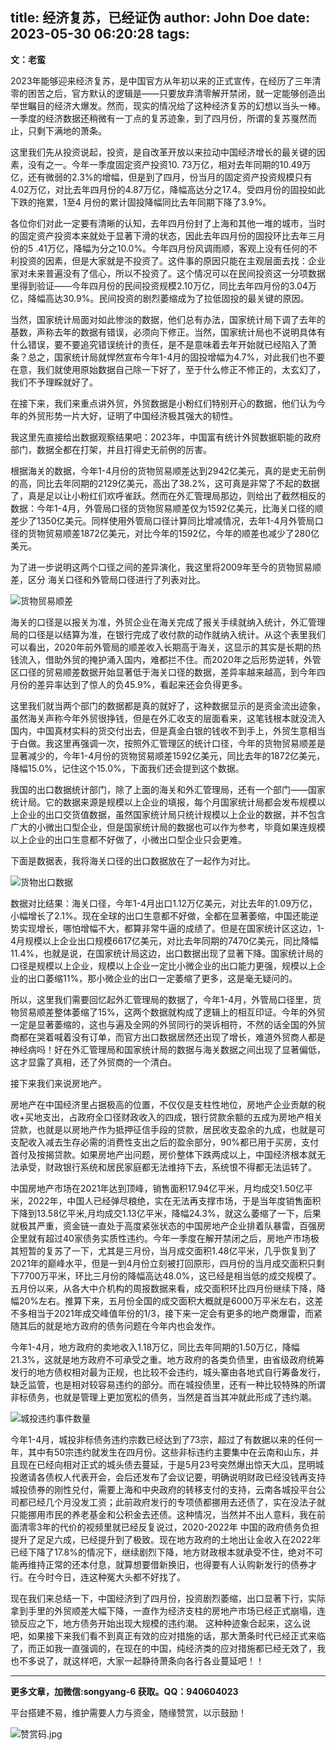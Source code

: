 title: 经济复苏，已经证伪
author: John Doe
date: 2023-05-30 06:20:28
tags:
---
**文：老蛮** <!--more-->

 
2023年能够迎来经济复苏，是中国官方从年初以来的正式宣传，在经历了三年清零的困苦之后，官方默认的逻辑是——只要放弃清零解开禁闭，就一定能够创造出举世瞩目的经济大爆发。然而，现实的情况给了这种经济复苏的幻想以当头一棒。一季度的经济数据还稍微有一丁点的复苏迹象，到了四月份，所谓的复苏戛然而止，只剩下满地的萧条。

这里我们先从投资说起，投资，是自改革开放以来拉动中国经济增长的最关键的因素，没有之一。今年一季度固定资产投资10. 73万亿，相对去年同期的10.49万亿，还有微弱的2.3%的增幅，但是到了四月，份当月的固定资产投资规模只有4.02万亿，对比去年四月份的4.87万亿，降幅高达分之17.4。受四月份的固投如此下跌的拖累，1至4	月份的累计固投降幅同比去年同期下降了3.9%。

各位你们对此一定要有清晰的认知，去年四月份封了上海和其他一堆的城市，当时的固定资产投资本来就处于显著下滑的状态，因此去年四月份的固投环比去年三月份的5 .41万亿，降幅为分之10.0%。今年四月份风调雨顺，客观上没有任何的不利投资的因素，但是大家就是不投资了。这件事的原因只能在主观层面去找：企业家对未来普遍没有了信心，所以不投资了。这个情况可以在民间投资这一分项数据里得到验证——今年四月份的民间投资规模2.10万亿，同比去年四月份的3.04万亿，降幅高达30.9%。民间投资的剧烈萎缩成为了拉低固投的最关键的原因。

当然，国家统计局面对如此惨淡的数据，他们总有办法，国家统计局下调了去年的基数，声称去年的数据有错误，必须向下修正。当然，国家统计局也不说明具体有什么错误，要不要追究错误统计的责任，是不是意味着去年开始就已经陷入了萧条？总之，国家统计局就悍然宣布今年1-4月的固投增幅为4.7%，对此我们也不要在意，我们就使用原始数据自己除一下好了，至于什么修正不修正的，太玄幻了，我们不予理睬就好了。

在接下来，我们来重点讲外贸，外贸数据是小粉红们特别开心的数据，他们认为今年的外贸形势一片大好，证明了中国经济极其强大的韧性。

我这里先直接给出数据观察结果吧：2023年，中国富有统计外贸数据职能的政府部门，数据全都在打架，并且打得史无前例的厉害。

根据海关的数据，今年1-4月份的货物贸易顺差达到2942亿美元，真的是史无前例的高，同比去年同期的2129亿美元，高出了38.2%，这可真是非常了不起的数据了，真是足以让小粉红们欢呼雀跃。然而在外汇管理局那边，则给出了截然相反的数据：今年1-4月，外管局口径的货物贸易顺差仅为1592亿美元，比海关口径的顺差少了1350亿美元。同样使用外管局口径计算同比增减情况，去年1-4月外管局口径的货物贸易顺差1872亿美元，对比今年的1592亿，今年的顺差也减少了280亿美元。

为了进一步说明这两个口径之间的差异演化，我这里将2009年至今的货物贸易顺差，区分 海关口径和外管局口径进行了列表对比。

![货物贸易顺差](/images/20230530001.png)

海关的口径是以报关为准，外贸企业在海关完成了报关手续就纳入统计，外汇管理局的口径是以结算为准，在银行完成了收付款的动作就纳入统计。从这个表里我们可以看出，2020年前外管局的顺差收入长期高于海关，这显示的其实是长期的热钱流入，借助外贸的掩护涌入国内，难都拦不住。而2020年之后形势逆转，外管区口径的贸易顺差数据开始显著低于海关口径的数据，差异率越来越高，到今年四月份的差异率达到了惊人的负45.9%，看起来还会负得更多。

这里我们就当两个部门的数据都是真的就好了，这种数据显示的是资金流出迹象，虽然海关声称今年外贸很挣钱，但是在外汇收支的层面看来，这笔钱根本就没流入国内，中国真材实料的货交付出去，但是真金白银的钱收不到手上，外贸生意相当于白做。我这里再强调一次，按照外汇管理区的统计口径，今年的货物贸易顺差是显著减少的，今年1-4月份的货物贸易顺差1592亿美元，同比去年的1872亿美元，降幅15.0%，记住这个15.0%，下面我们还会提到这个数据。

我国的出口数据统计部门，除了上面的海关和外汇管理局，还有一个部门——国家统计局。它的数据来源是规模以上企业的填报，每个月国家统计局都会发布规模以上企业的出口交货值数据，虽然国家统计局只统计规模以上企业的数据，并不包含广大的小微出口型企业，但是国家统计局的数据也可以作为参考，毕竟如果连规模以上企业的出口生意都不好做了，小微出口型企业只会更难。

下面是数据表，我将海关口径的出口数据放在了一起作为对比。

![货物出口数据](/images/20230530002.png)

数据对比结果：海关口径，今年1-4月出口1.12万亿美元，对比去年的1.09万亿，小幅增长了2.1%。现在全球的出口生意都不好做，全都在显著萎缩，中国还能逆势实现增长，哪怕增幅不大，都算非常牛逼的成绩了。但是在国家统计区这边，1-4月规模以上企业出口规模6617亿美元，对比去年同期的7470亿美元，同比降幅11.4%，也就是说，在国家统计局这边，出口数据出现了显著下降。国家统计局的口径是规模以上企业，规模以上企业一定比小微企业的出口能力更强，规模以上企业的出口萎缩11%，那小微企业的出口一定萎缩了更多，这是毫无疑问的。

所以，这里我们需要回忆起外汇管理局的数据了，今年1-4月，外管局口径里，货物贸易顺差整体萎缩了15%，这两个数据就构成了逻辑上的相互印证。今年的外贸一定是显著萎缩的，这也与遍及全网的外贸同行的哭诉相符，不然的话全国的外贸商都在哭着喊着没有订单，而官方出口数据居然还出现了增长，难道外贸商人都是神经病吗！好在外汇管理局和国家统计局的数据与海关数据之间出现了显著偏低，这才显露了真相，还了外贸商的一个清白。

接下来我们来说房地产。

房地产在中国经济里占据极高的位置，不仅仅是支柱性地位，房地产企业贡献的税收+买地支出，占政府全口径财政收入的四成，银行贷款余额的五成为房地产相关贷款，也就是以房地产作为抵押征信手段的贷款，居民收支盈余的九成，也就是可支配收入减去生存必需的消费性支出之后的盈余部分，90%都已用于买房，支付首付及按揭贷款。如果房地产出问题，房价整体下跌两成以上，中国经济根本就无法承受，财政银行系统和居民家庭都无法维持下去，系统恨不得都无法运转了。

中国房地产市场在2021年达到顶峰，销售面积17.94亿平米，月均成交1.50亿平米，2022年，中国人已经弹尽粮绝，实在无法再支撑市场，于是当年度销售面积下降到13.58亿平米,月均成交1.13亿平米，降幅24.3%，就这么萎缩了一下，后果就极其严重，资金链一直处于高度紧张状态的中国房地产企业排着队暴雷，百强房企里就有超过40家债务实质性违约。今年一季度在解开禁闭之后，房地产市场极其短暂的复苏了一下，尤其是三月份，当月成交面积1.48亿平米，几乎恢复到了2021年的巅峰水平，但是一到4月份立刻被打回原形，四月份的当月成交面积只剩下7700万平米，环比三月份的降幅高达48.0%，这已经是相当低的成交规模了。五月份以来，从各大中介机构的周报数据来看，成交面积环比四月份继续下降，降幅20%左右。推算下来，五月份全国的成交面积大概就是6000万平米左右，这差不多相当于2021年成交峰值年份的1/3，接下来一定会有更多的地产商爆雷，而紧随其后的就是地方政府的债务问题在今年内也会发作。

今年1-4月，地方政府的卖地收入1.18万亿，同比去年同期的1.50万亿，降幅21.3%，这就是地方政府不可承受之重。地方政府的各类负债里，由省级政府统筹发行的地方债权相对最为正规，也比较不会违约，城头寨由各地式自行筹备发行，缺乏监管，也是相对较容易违约的部分。而在城投债里，还有一种比较特殊的所谓非标债务，也就是管理上更加宽松的债务，当然是首当其冲就此形成了违约潮。

![城投违约事件数量](/images/20230530003.png)

今年1-4月，城投非标债务违约宗数已经达到了73宗，超过了有数据以来的任何一年，其中有50宗违约就发生在四月份。这些非标违约主要集中在云南和山东，并且现在已经向相对正式的城头债去蔓延，于是5月23号突然爆出惊天大瓜，昆明城投邀请各债权人代表开会，会后还发布了会议记要，明确说明财政已经没钱再支持城投债券的刚性兑付，需要上海和中央政府的转移支付的支持，云南各城投平台公司都已经几个月没发工资；此前政府发行的专项债都挪用去还债了，实在没法子就只能挪用市民的养老基金和公积金去还债。这种情况，当然并不出人意料，我在前面清零3年的代价的视频里就已经反复说过，2020-2022年 中国的政府债务负担提升了足足六成，已经提升到了极致。现在地方政府的土地出让金收入在2022年已经下降了17.8%的情况下，继续剧烈下降，地方财政根本就承受不住，绝对不可能再维持正常的还本付息，就算想要借新换旧，也得要有人认购新发行的债券才行。在今时今日，连这种冤大头都不好找了。

现在我们来总结一下，中国经济到了四月份，投资剧烈萎缩，出口显著下行，实际拿到手里的外贸顺差大幅下降，一直作为经济支柱的房地产市场已经正式崩塌，连锁反应之下，地方债务开始出现大规模的违约潮。 这种种迹象合起来，这么说吧，如果接下来我们看不到真正有效的应对措施的话，那大萧条时代已经正式来临了，而正如我一直强调的，在现在的中国，纯经济类的应对措施都已经无效了，我也不多说了，就这样吧，大家一起静待萧条向各行各业蔓延吧！！
- - -
**更多文章，加微信:songyang-6 获取。QQ：940604023**

平台搭建不易，维护需要人力与资金，随缘赞赏，以示鼓励！

![赞赏码.jpg](/images/zanshang.jpg)
